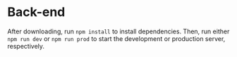 # Back-end

After downloading, run `npm install` to install dependencies. 
Then, run either `npm run dev` or `npm run prod` to start the
development or production server, respectively.

